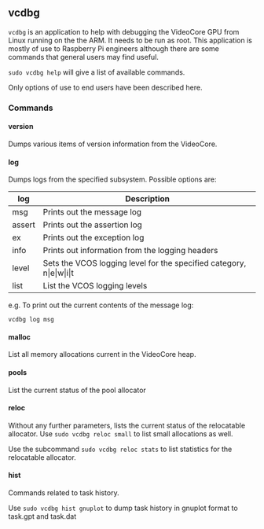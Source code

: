 ## vcdbg

`vcdbg` is an application to help with debugging the VideoCore GPU from Linux running on the the ARM. It needs to be run as root. This application is mostly of use to Raspberry Pi engineers although there are some commands that general users may find useful.

`sudo vcdbg help` will give a list of available commands.

Only options of use to end users have been described here.

### Commands

#### version

Dumps various items of version information from the VideoCore.

#### log

Dumps logs from the specified subsystem. Possible options are:

| log | Description |
|-----|-------------|
| msg | Prints out the message log |
| assert | Prints out the assertion log |
| ex   | Prints out the exception log |
| info | Prints out information from the logging headers |
| level | Sets the VCOS logging level for the specified category, n\|e\|w\|i\|t |
| list | List the VCOS logging levels |

e.g. To print out the current contents of the message log:

`vcdbg log msg`

#### malloc

List all memory allocations current in the VideoCore heap.

#### pools

List the current status of the pool allocator

#### reloc

Without any further parameters, lists the current status of the relocatable allocator. Use `sudo vcdbg reloc small` to list small allocations as well.

Use the subcommand `sudo vcdbg reloc stats` to list statistics for the relocatable allocator. 

#### hist

Commands related to task history.

Use `sudo vcdbg hist gnuplot` to dump task history in gnuplot format to task.gpt and task.dat

  
  


